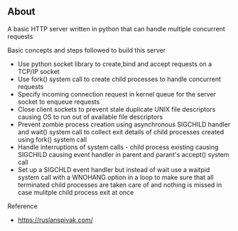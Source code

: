 ## About

A basic HTTP server written in python that can handle multiple concurrent requests

Basic concepts and steps followed to build this server
 - Use python socket library to create,bind and accept requests on a TCP/IP socket
 - Use fork() system call to create child processes to handle concurrent requests
 - Specify incoming connection request in kernel queue for the server socket to enqueue requests
 - Close client sockets to prevent stale duplicate UNIX file descriptors causing OS to run out of available file descriptors
 - Prevent zombie process creation using asynchronous SIGCHILD handler and wait() system call to collect exit details of child processes created using fork() system call
 - Handle interruptions of system calls - child process existing causing SIGCHILD causing event handler in parent and parant's accept() system call
 - Set up a SIGCHLD event handler but instead of wait use a waitpid system call with a WNOHANG option in a loop to make sure that all terminated child processes are taken care of and nothing is missed in case mulitple child process exit at once

Reference
- https://ruslanspivak.com/